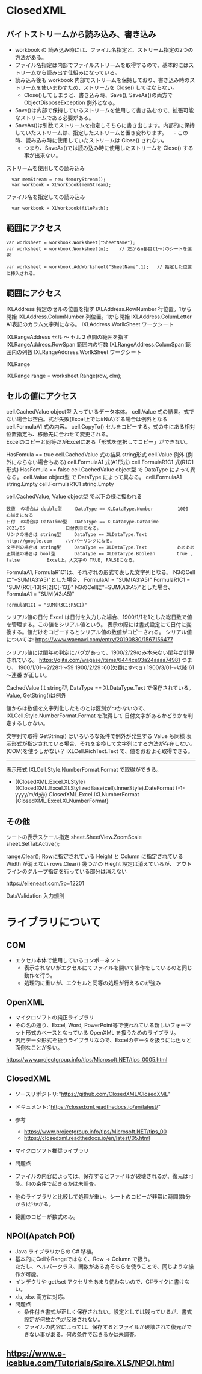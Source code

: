 ClosedXML
================================================================================


バイトストリームから読み込み、書き込み
----------------------------------------------------------------
- workbook の 読み込み時には、ファイル名指定と、ストリーム指定の2つの方法がある。
- ファイル名指定は内部でファイルストリームを取得するので、基本的にはストリームから読み出す仕組みになっている。
- 読み込み後も workbook 内部でストリームを保持しており、書き込み時のストリームを使いまわすため、ストリームを Close() してはならない。
  - Close()してしまうと、書き込み時、Save(), SaveAs()の両方で ObjectDisposeException 例外となる。
- Save()は内部で保持しているストリームを使用して書き込むので、拡張可能なストリームである必要がある。
- SaveAs()は引数でストリームを指定しそちらに書き出します。内部的に保持していたストリームは、指定したストリームと置き変わります。
　- この時、読み込み時に使用していたストリームは Close() されない。
  - つまり、SaveAs()では読み込み時に使用したストリームを Close() する事が出来ない。


ストリームを使用しての読み込み
```
  var memStream = new MemoryStream();
  var workbook = XLWorkbook(memStream);
```
ファイル名を指定しての読み込み
```
  var workbook = XLWorkbook(filePath);
```









範囲にアクセス
----------------------------------------------------------------
```
var worksheet = workbook.Worksheet("SheetName");
var worksheet = workbook.Worksheet(n);    // 左からn番目(1～)のシートを選択

var worksheet = workbook.AddWorksheet("SheetName",1);   // 指定した位置に挿入される。

```

範囲にアクセス
----------------------------------------------------------------
IXLAddress                  特定のセルの位置を指す
IXLAddress.RowNumber        行位置。1から開始
IXLAddress.ColumNumber      列位置。1から開始
IXLAddress.ColumLetter      A1表記のカラム文字列になる。
IXLAddress.WorlkSheet       ワークシート

IXLRangeAddress             セル ～ セル２点間の範囲を指す
IXLRangeAddress.RowSpan     範囲内の行数
IXLRangeAddress.ColumSpan   範囲内の列数
IXLRangeAddress.WorlkSheet  ワークシート

IXLRange


IXLRange range = worksheet.Range(row, clm);


セルの値にアクセス
----------------------------------------------------------------

cell.CachedValue    object型  入っているデータ本体。
cell.Value          式の結果。式でない場合は空白。式が失敗(Excel上では#N/A)する場合は例外となる
cell.FormulaA1      式の内容。
cell.CopyTo()       セルをコピーする。式の中にある相対位置指定も、移動先に合わせて変更される。<br>Excelのコピーと同等だがExcelにある「形式を選択してコピー」ができない。

HasFomula == true
  cell.CachedValue  式の結果  string形式
  cell.Value        例外      (例外にならない場合もある)
  cell.FormulaA1    式(A1形式)
  cell.FormulaR1C1  式(R1C1形式)
HasFomula == false
  cell.CachedValue  object型 で DataType によって異なる。
  cell.Value        object型 で DataType によって異なる。
  cell.FormulaA1    string.Empty
  cell.FormulaR1C1  string.Empty

  cell.CachedValue, Value
    object型 で以下の様に扱われる

    数値  の場合は double型     DataType == XLDataType.Number         1000                  右揃えになる
    日付  の場合は DataTime型   DataType == XLDataType.DataTime       2021/05               日付表示になる。
    リンクの場合は string型     DataType == XLDataType.Text           http://google.com     ハイパーリンクになる。
    文字列の場合は string型     DataType == XLDataType.Text           ああああ
    正誤値の場合は bool型       DataType == XLDataType.Boolean        true , false          Excel上。大文字の TRUE, FALSEになる。

  FormulaA1, FormulaR1C1は、それぞれの形式で表した文字列となる。
  N3のCellに"=SUM(A3:A5)"とした場合、
    FormulaA1   = "SUM(A3:A5)"
    FormulaR1C1 = "SUM(RC[-13]:R[2]C[-13])"
  N3のCellに"=SUM($A$3:$A$5)"とした場合、
    FormulaA1   = "SUM($A$3:$A$5)"

    FormulaR1C1 = "SUM(R3C1:R5C1)"

シリアル値の日付
  Excel は日付を入力した場合、1900/1/1を1とした総日数で値を管理する。この値をシリアル値という。
  表示の際には書式設定にて日付に変換する。値だけをコピーするとシリアル値の数値がコピーされる。
  シリアル値については: https://www.waenavi.com/entry/20190830/1567156477

  シリアル値には閏年の判定にバグがあって、1900/2/29のみ本来ない閏年が計算されている。
  https://qiita.com/wagase/items/6444ce93a24aaaa74981
  つまり、
  1900/1/01～2/28:1～59
  1900/2/29      :60(欠番にすべき)
  1900/3/01～以降:61～連番
  が正しい。

  CachedValue は string型, DataType == XLDataType.Text で保存されている。
  Value, GetString()は例外

  値からは数値を文字列化したものとは区別がつかないので、IXLCell.Style.NumberFormat.Format  を取得して
  日付文字があるかどうかを判定するしかない。


文字列で取得
  GetString() はいろいろな条件で例外が発生する
  Value も同様
  表示形式が指定されている場合、それを変換して文字列にする方法が存在しない。
  (COM)を使うしかない？
  IXLCell.RichText.Text で、値をおおよそ取得できる。

----------------------------------------------------------------
表示形式
IXLCell.Style.NumberFormat.Format で取得ができる。

+   ((ClosedXML.Excel.XLStyle)((ClosedXML.Excel.XLStylizedBase)cell).InnerStyle).DateFormat {-1-yyyy/m/d;@} ClosedXML.Excel.IXLNumberFormat {ClosedXML.Excel.XLNumberFormat}


その他
----------------------------------------------------------------
シートの表示スケール指定
sheet.SheetView.ZoomScale
sheet.SetTabActive();


range.Clear();    Rowに指定されている Height と Column に指定されているWidth が消えない
rows.Clear()    幾つかの Hieght 設定は消えているが、
          アウトラインのグループ指定を行っている部分は消えない

https://elleneast.com/?p=12201


DataValidation
  入力規則

ライブラリについて
================================================================================

COM
----------------------------------------------------------------
- エクセル本体で使用しているコンポーネント
  - 表示されないがエクセルにてファイルを開いて操作をしているのと同じ動作を行う。
  - 処理的に重いが、エクセルと同等の処理が行えるのが強み


OpenXML
----------------------------------------------------------------
- マイクロソフトの純正ライブラリ
- その名の通り、Excel, Word, PowerPoint等で使われている新しいフォーマット形式のベースとなっている OpenXML を扱うためのライブラリ。
- 汎用データ形式を扱うライブラリなので、Excelのデータを扱うには色々と面倒なことが多い。

https://www.projectgroup.info/tips/Microsoft.NET/tips_0005.html

ClosedXML
----------------------------------------------------------------
- ソースリポジトリ:"https://github.com/ClosedXML/ClosedXML"
- ドキュメント:"https://closedxml.readthedocs.io/en/latest/"
- 参考
  - https://www.projectgroup.info/tips/Microsoft.NET/tips_00
  - https://closedxml.readthedocs.io/en/latest/05.html

- マイクロソフト推奨ライブラリ

- 問題点
- ファイルの内容によっては、保存するとファイルが破壊されるが、復元は可能。何の条件で起きるかは未調査。
- 他のライブラリと比較して処理が重い。シートのコピーが非常に時間(数分から)がかかる。
- 範囲のコピーが数式のみ。

NPOI(Apatch POI)
----------------------------------------------------------------
- Java ライブラリからの C# 移植。
- 基本的にCellやRangeではなく、Row -> Column で扱う。<br>
  ただし、ヘルパークラス、関数がある為そちらを使うことで、同じような操作が可能。
- インデクサや get/set アクセサをあまり使わないので、C#ライクに書けない。
- xls, xlsx 両方に対応。
- 問題点
  - 条件付き書式が正しく保存されない。設定としては残っているが、書式設定が何故か色が反映されない。
  - ファイルの内容によっては、保存するとファイルが破壊されて復元ができない事がある。何の条件で起きるかは未調査。

https://www.e-iceblue.com/Tutorials/Spire.XLS/NPOI.html
----------------------------------------------------------------
